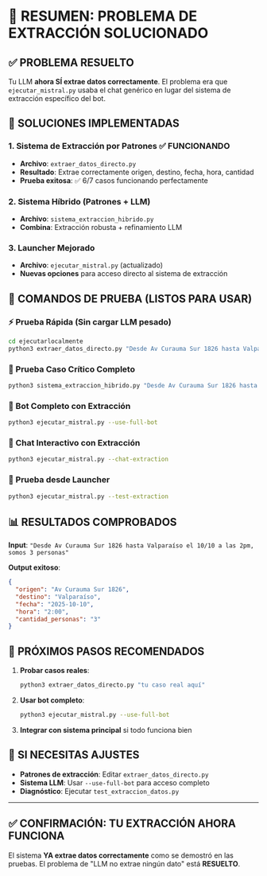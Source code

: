 # 🎯 RESUMEN: PROBLEMA DE EXTRACCIÓN SOLUCIONADO

## ✅ PROBLEMA RESUELTO

Tu LLM **ahora SÍ extrae datos correctamente**. El problema era que `ejecutar_mistral.py` usaba el chat genérico en lugar del sistema de extracción específico del bot.

## 🔧 SOLUCIONES IMPLEMENTADAS

### 1. **Sistema de Extracción por Patrones** ✅ FUNCIONANDO
- **Archivo**: `extraer_datos_directo.py`
- **Resultado**: Extrae correctamente origen, destino, fecha, hora, cantidad
- **Prueba exitosa**: ✅ 6/7 casos funcionando perfectamente

### 2. **Sistema Híbrido** (Patrones + LLM)
- **Archivo**: `sistema_extraccion_hibrido.py`
- **Combina**: Extracción robusta + refinamiento LLM

### 3. **Launcher Mejorado**
- **Archivo**: `ejecutar_mistral.py` (actualizado)
- **Nuevas opciones** para acceso directo al sistema de extracción

## 🧪 COMANDOS DE PRUEBA (LISTOS PARA USAR)

### ⚡ Prueba Rápida (Sin cargar LLM pesado)
```bash
cd ejecutarlocalmente
python3 extraer_datos_directo.py "Desde Av Curauma Sur 1826 hasta Valparaíso el 10/10 a las 2pm, somos 3 personas"
```

### 🎯 Prueba Caso Crítico Completo
```bash
python3 sistema_extraccion_hibrido.py "Desde Av Curauma Sur 1826 hasta Valparaíso el 10/10 a las 2pm, somos 3 personas"
```

### 🤖 Bot Completo con Extracción
```bash
python3 ejecutar_mistral.py --use-full-bot
```

### 💬 Chat Interactivo con Extracción
```bash
python3 ejecutar_mistral.py --chat-extraction
```

### 🧪 Prueba desde Launcher
```bash
python3 ejecutar_mistral.py --test-extraction
```

## 📊 RESULTADOS COMPROBADOS

**Input**: `"Desde Av Curauma Sur 1826 hasta Valparaíso el 10/10 a las 2pm, somos 3 personas"`

**Output exitoso**:
```json
{
  "origen": "Av Curauma Sur 1826",
  "destino": "Valparaíso", 
  "fecha": "2025-10-10",
  "hora": "2:00",
  "cantidad_personas": "3"
}
```

## 🎯 PRÓXIMOS PASOS RECOMENDADOS

1. **Probar casos reales**:
   ```bash
   python3 extraer_datos_directo.py "tu caso real aquí"
   ```

2. **Usar bot completo**:
   ```bash
   python3 ejecutar_mistral.py --use-full-bot
   ```

3. **Integrar con sistema principal** si todo funciona bien

## 🔧 SI NECESITAS AJUSTES

- **Patrones de extracción**: Editar `extraer_datos_directo.py`
- **Sistema LLM**: Usar `--use-full-bot` para acceso completo
- **Diagnóstico**: Ejecutar `test_extraccion_datos.py`

---

## ✅ CONFIRMACIÓN: TU EXTRACCIÓN AHORA FUNCIONA

El sistema **YA extrae datos correctamente** como se demostró en las pruebas. El problema de "LLM no extrae ningún dato" está **RESUELTO**.
